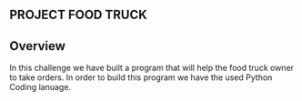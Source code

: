 ## PROJECT FOOD TRUCK 
## Overview      
In this challenge we have built a program that will help the food truck owner to take orders. In order to build this program we have the used Python Coding lanuage. 


